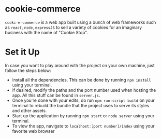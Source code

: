 # cookie-commerce
`cooki-e-commerce` is a web app built using a bunch of web frameworks such as `react`, `node`, `expressJS` to sell a variety of cookies for an imaginary business with the name of "Cookie Stop".

# Set it Up
In case you want to play around with the project on your own machine, just follow the steps below:
* Install all the dependencies. This can be done by running `npm install` using your terminal.
* If desired, modify the paths and the port number used when hosting the app. All this stuff can be found in `server.js`.
* Once you're done with your edits, do run `npm run-script build` on your terminal to rebuild the bundle that the project uses to serve its styles and other assets.
* Start up the application by running `npm start` or `node server` using your terminal.
* To view the app, navigate to `localhost:[port number]/index` using your favorite web browser  
